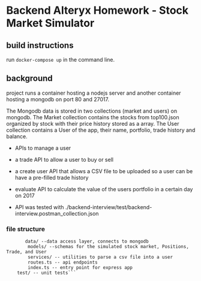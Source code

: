 # Backend Alteryx Homework - Stock Market Simulator #

## build instructions

run ```docker-compose up``` in the command line.

## background
project runs a container hosting a nodejs server and another container hosting a mongodb on port 80 and 27017.

The Mongodb data is stored in two collections (market and users) on mongodb. The Market collection contains the stocks from top100.json organized by stock with their price history stored as a array. The User collection contains a User of the app, their name, portfolio, trade history and balance.

* APIs to manage a user
* a trade API to allow a user to buy or sell
* a create user API that allows a CSV file to be uploaded so a user can be have a pre-filled trade history
* evaluate API to calculate the value of the users portfolio in a certain day on 2017

* API was tested with ./backend-interview/test/backend-interview.postman_collection.json



### file structure
```    src/ --source code
       data/ --data access layer, connects to mongodb
        models/ --schemas for the simulated stock market, Positions, Trade, and User
        services/ -- utilities to parse a csv file into a user
        routes.ts -- api endpoints
        index.ts -- entry point for express app
    test/ -- unit tests```

